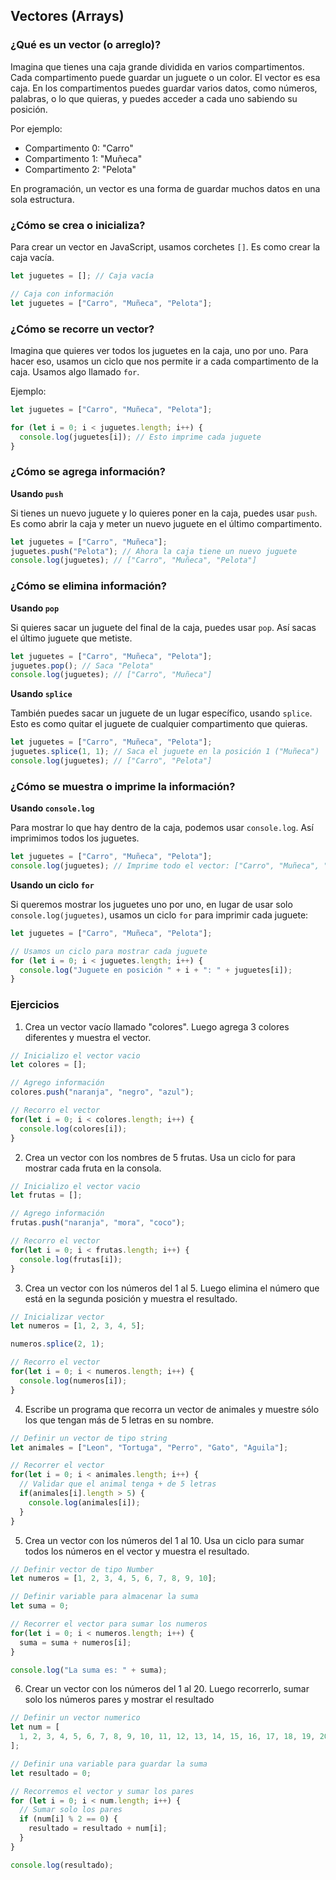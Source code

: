 ## Vectores (Arrays)

### ¿Qué es un vector (o arreglo)?
Imagina que tienes una caja grande dividida en varios compartimentos. Cada compartimento puede guardar un juguete o un color. El vector es esa caja. En los compartimentos puedes guardar varios datos, como números, palabras, o lo que quieras, y puedes acceder a cada uno sabiendo su posición.

Por ejemplo:
- Compartimento 0: "Carro"
- Compartimento 1: "Muñeca"
- Compartimento 2: "Pelota"

En programación, un vector es una forma de guardar muchos datos en una sola estructura.

### ¿Cómo se crea o inicializa?
Para crear un vector en JavaScript, usamos corchetes `[]`. Es como crear la caja vacía.

```javascript
let juguetes = []; // Caja vacía

// Caja con información
let juguetes = ["Carro", "Muñeca", "Pelota"];
```

### ¿Cómo se recorre un vector?
Imagina que quieres ver todos los juguetes en la caja, uno por uno. Para hacer eso, usamos un ciclo que nos permite ir a cada compartimento de la caja. Usamos algo llamado `for`.

Ejemplo:

```javascript
let juguetes = ["Carro", "Muñeca", "Pelota"];

for (let i = 0; i < juguetes.length; i++) {
  console.log(juguetes[i]); // Esto imprime cada juguete
}
```

### ¿Cómo se agrega información?

**Usando `push`**

Si tienes un nuevo juguete y lo quieres poner en la caja, puedes usar `push`. Es como abrir la caja y meter un nuevo juguete en el último compartimento.

```javascript
let juguetes = ["Carro", "Muñeca"];
juguetes.push("Pelota"); // Ahora la caja tiene un nuevo juguete
console.log(juguetes); // ["Carro", "Muñeca", "Pelota"]
```

### ¿Cómo se elimina información?

**Usando `pop`**

Si quieres sacar un juguete del final de la caja, puedes usar `pop`. Así sacas el último juguete que metiste.

```javascript
let juguetes = ["Carro", "Muñeca", "Pelota"];
juguetes.pop(); // Saca "Pelota"
console.log(juguetes); // ["Carro", "Muñeca"]
```

**Usando `splice`**

También puedes sacar un juguete de un lugar específico, usando `splice`. Esto es como quitar el juguete de cualquier compartimento que quieras.

```javascript
let juguetes = ["Carro", "Muñeca", "Pelota"];
juguetes.splice(1, 1); // Saca el juguete en la posición 1 ("Muñeca")
console.log(juguetes); // ["Carro", "Pelota"]
```

### ¿Cómo se muestra o imprime la información?

**Usando `console.log`**

Para mostrar lo que hay dentro de la caja, podemos usar `console.log`. Así imprimimos todos los juguetes.

```javascript
let juguetes = ["Carro", "Muñeca", "Pelota"];
console.log(juguetes); // Imprime todo el vector: ["Carro", "Muñeca", "Pelota"]
```

**Usando un ciclo `for`**

Si queremos mostrar los juguetes uno por uno, en lugar de usar solo `console.log(juguetes)`, usamos un ciclo `for` para imprimir cada juguete:

```javascript
let juguetes = ["Carro", "Muñeca", "Pelota"];

// Usamos un ciclo para mostrar cada juguete
for (let i = 0; i < juguetes.length; i++) {
  console.log("Juguete en posición " + i + ": " + juguetes[i]);
}
```

### Ejercicios

1. Crea un vector vacío llamado "colores". Luego agrega 3 colores diferentes y muestra el vector.

```javascript
// Inicializo el vector vacio
let colores = [];

// Agrego información
colores.push("naranja", "negro", "azul");

// Recorro el vector
for(let i = 0; i < colores.length; i++) {
  console.log(colores[i]);
}
```

2. Crea un vector con los nombres de 5 frutas. Usa un ciclo for para mostrar cada fruta en la consola.

```javascript
// Inicializo el vector vacio
let frutas = [];

// Agrego información
frutas.push("naranja", "mora", "coco");

// Recorro el vector
for(let i = 0; i < frutas.length; i++) {
  console.log(frutas[i]);
}
```

3. Crea un vector con los números del 1 al 5. Luego elimina el número que está en la segunda posición y muestra el resultado.

```javascript
// Inicializar vector
let numeros = [1, 2, 3, 4, 5];

numeros.splice(2, 1);

// Recorro el vector
for(let i = 0; i < numeros.length; i++) {
  console.log(numeros[i]);
}
```

4. Escribe un programa que recorra un vector de animales y muestre sólo los que tengan más de 5 letras en su nombre.

```javascript
// Definir un vector de tipo string
let animales = ["Leon", "Tortuga", "Perro", "Gato", "Aguila"];

// Recorrer el vector
for(let i = 0; i < animales.length; i++) {
  // Validar que el animal tenga + de 5 letras
  if(animales[i].length > 5) {
    console.log(animales[i]);
  }
}
```

5. Crea un vector con los números del 1 al 10. Usa un ciclo para sumar todos los números en el vector y muestra el resultado.

```javascript
// Definir vector de tipo Number
let numeros = [1, 2, 3, 4, 5, 6, 7, 8, 9, 10];

// Definir variable para almacenar la suma
let suma = 0;

// Recorrer el vector para sumar los numeros
for(let i = 0; i < numeros.length; i++) {
  suma = suma + numeros[i];
}

console.log("La suma es: " + suma);
```

6. Crear un vector con los números del 1 al 20. Luego recorrerlo, sumar solo los números pares y mostrar el resultado

```javascript
// Definir un vector numerico
let num = [
  1, 2, 3, 4, 5, 6, 7, 8, 9, 10, 11, 12, 13, 14, 15, 16, 17, 18, 19, 20,
];

// Definir una variable para guardar la suma
let resultado = 0;

// Recorremos el vector y sumar los pares
for (let i = 0; i < num.length; i++) {
  // Sumar solo los pares
  if (num[i] % 2 == 0) {
    resultado = resultado + num[i];
  }
}

console.log(resultado);
```